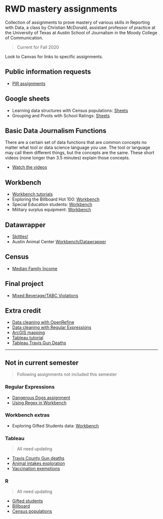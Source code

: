 # RWD mastery assignments

Collection of assignments to prove mastery of various skills in Reporting with Data, a class by Christian McDonald, assistant professor of practice at the University of Texas at Austin School of Journalism in the Moody College of Communication.

> Current for Fall 2020

Look to Canvas for links to specific assignments.

## Public information requests

- [PIR assignments](pir/README.md)

## Google sheets

- Learning data structures with Census populations: [Sheets](census-county-populations/rubric-gs.md)
- Grouping and Pivots with School Ratings: [Sheets](ed-school-ratings/rubric-gs.md)

## Basic Data Journalism Functions

There are a certain set of data functions that are common concepts no matter what tool or data science language you use. The tool or language may call them different things, but the concepts are the same. These short videos (none longer than 3.5 minutes) explain those concepts.

- [Watch the videos](https://vimeo.com/showcase/7320305)

## Workbench

- [Workbench tutorials](workbench-tutorials/)
- Exploring the Billboard Hot 100: [Workbench](billboard-hits/rubric-wb-detailed.md)
- Special Education students: [Workbench](ed-special-ed/rubric-wb.md)
- Military surplus equipment: [Workbench](military-surplus/rubric-wb.md)

## Datawrapper

- [Skittles!](skittles/README.md)
- Austin Animal Center [Workbench/Datawrapper](austin-animal-center/README.md)

## Census

- [Median Family Income](census-median-income/)

## Final project

- [Mixed Beverage/TABC Violations](alcohol-sales-tabc/rubric-spring21.md)

## Extra credit

- [Data cleaning with OpenRefine](openrefine/)
- [Data cleaning with Regular Expressions](https://docs.google.com/document/d/1DvAM4lnGJLefo9skD8GgM-_9S1BEhpjJfV86yhJavI0/edit#heading=h.crhjhbmzwwfl)
- [ArcGIS mapping](https://learn.arcgis.com/en/projects/get-started-with-arcgis-online/)
- [Tableau tutorial](https://github.com/utdata/rwd-mastery-assignments/tree/master/tableau-tutorials)
- [Tableau Travis Gun Deaths](https://docs.google.com/document/d/1sQBl9TpbBDtasvw8dOql1qQtS-iurZAivPgnOrREmrs/edit)

---

## Not in current semester

> Following assignments not included this semester

### Regular Expressions

- [Dangerous Dogs assignment](regular-expressions/rubric-regex101.md)
- [Using Regex in Workbench](regular-expressions/rubric-wb.md)

### Workbench extras

- Exploring Gifted Students data: [Workbench](ed-gifted-students/rubric-wb.md)

### Tableau

> All need updating

- [Travis County Gun deaths](https://docs.google.com/document/d/1sQBl9TpbBDtasvw8dOql1qQtS-iurZAivPgnOrREmrs/edit#heading=h.cq1m8rq7txl5)
- [Animal intakes exploration](austin-animal-center/README.md)
- [Vaccination exemptions](vaccination-exemptions/README.md)

### R

> All need updating

- [Gifted students](ed-gifted-students/rubric-r.md)
- [Billboard](billboard-hits/rubric-r.md)
- [Census populations](census-county-populations/rubric-r.md)
